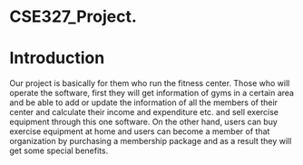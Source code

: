 # CSE327_Project.

# Introduction
Our project is basically for them who run the fitness center. Those who will operate the software, first they will get information of gyms in a certain area and be able to add or update the information of all the members of their center and calculate their income and expenditure etc. and sell exercise equipment through this one software. On the other hand, users can buy exercise equipment at home and users can become a member of that organization by purchasing a membership package and as a result they will get some special benefits.


